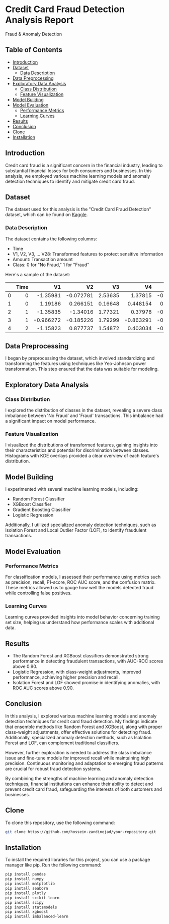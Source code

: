 # Credit Card Fraud Detection Analysis Report
Fraud &amp; Anomaly Detection

## Table of Contents

- [Introduction](#introduction)
- [Dataset](#dataset)
  - [Data Description](#data-description)
- [Data Preprocessing](#data-preprocessing)
- [Exploratory Data Analysis](#exploratory-data-analysis)
  - [Class Distribution](#class-distribution)
  - [Feature Visualization](#feature-visualization)
- [Model Building](#model-building)
- [Model Evaluation](#model-evaluation)
  - [Performance Metrics](#performance-metrics)
  - [Learning Curves](#learning-curves)
- [Results](#results)
- [Conclusion](#conclusion)
- [Clone](#clone)
- [Installation](#installation)

## Introduction

Credit card fraud is a significant concern in the financial industry, leading to substantial financial losses for both consumers and businesses. In this analysis, we employed various machine learning models and anomaly detection techniques to identify and mitigate credit card fraud.

## Dataset

The dataset used for this analysis is the "Credit Card Fraud Detection" dataset, which can be found on [Kaggle](https://www.kaggle.com/datasets/mlg-ulb/creditcardfraud).

### Data Description

The dataset contains the following columns:

- Time
- V1, V2, V3, ... V28: Transformed features to protect sensitive information
- Amount: Transaction amount
- Class: 0 for "No Fraud," 1 for "Fraud"

Here's a sample of the dataset:

|    |   Time |       V1 |        V2 |       V3 |        V4 |       V5 |       V6 |       V7 |       V8 |        V9 | ... |      V21 |        V22 |        V23 |      V24 |        V25 |        V26 |        V27 |       V28 |   Amount |   Class |
|---:|-------:|---------:|----------:|---------:|----------:|---------:|---------:|---------:|---------:|----------:|---:|---------:|-----------:|-----------:|---------:|-----------:|-----------:|-----------:|----------:|---------:|--------:|
|  0 |      0 | -1.35981 | -0.072781 |  2.53635 |   1.37815 | -0.338321 |  0.462388 |  0.239599 |  0.098698 |  0.363787 | ... | -0.018307 |  0.277838  | -0.110474  |  0.066928 |  0.128539  | -0.189115  |  0.133558  | -0.021053 |  149.62 |       0 |
|  1 |      0 |  1.19186 |  0.266151 |  0.16648 |   0.448154 |  0.060018 | -0.082361 | -0.078803 |  0.085102 | -0.255425 | ... | -0.225775 | -0.638672  |  0.101288  | -0.339846 |  0.16717   |  0.125895  | -0.008983  |  0.014724 |    2.69 |       0 |
|  2 |      1 | -1.35835 | -1.34016  |  1.77321 |   0.37978  | -0.503198 |  1.800499 |  0.791461 |  0.247676 | -1.51465  | ... |  0.247998 |  0.771679  |  0.909412  | -0.689281 | -0.327642  | -0.139097  | -0.055353  | -0.059752 |  378.66 |       0 |
|  3 |      1 | -0.966272| -0.185226 |  1.79299 |  -0.863291 | -0.010309 |  1.247203 |  0.237609 |  0.377436 | -1.38702  | ... | -0.1083   |  0.00527396| -0.190321  | -1.175575 |  0.647376  | -0.221929  |  0.062723  |  0.061458 |  123.5  |       0 |
|  4 |      2 | -1.15823 |  0.877737 |  1.54872 |   0.403034 | -0.407193 |  0.095921 |  0.592941 | -0.270533 |  0.817739 | ... | -0.009431 |  0.798278  | -0.137458  |  0.141267 | -0.20601   |  0.502292  |  0.219422  |  0.215153 |   69.99 |       0 |

## Data Preprocessing

I began by preprocessing the dataset, which involved standardizing and transforming the features using techniques like Yeo-Johnson power transformation. This step ensured that the data was suitable for modeling.

## Exploratory Data Analysis

### Class Distribution

I explored the distribution of classes in the dataset, revealing a severe class imbalance between 'No Fraud' and 'Fraud' transactions. This imbalance had a significant impact on model performance.

### Feature Visualization

I visualized the distributions of transformed features, gaining insights into their characteristics and potential for discrimination between classes. Histograms with KDE overlays provided a clear overview of each feature's distribution.

## Model Building

I experimented with several machine learning models, including:

- Random Forest Classifier
- XGBoost Classifier
- Gradient Boosting Classifier
- Logistic Regression

Additionally, I utilized specialized anomaly detection techniques, such as Isolation Forest and Local Outlier Factor (LOF), to identify fraudulent transactions.

## Model Evaluation

### Performance Metrics

For classification models, I assessed their performance using metrics such as precision, recall, F1-score, ROC AUC score, and the confusion matrix. These metrics allowed us to gauge how well the models detected fraud while controlling false positives.

### Learning Curves

Learning curves provided insights into model behavior concerning training set size, helping us understand how performance scales with additional data.

## Results

- The Random Forest and XGBoost classifiers demonstrated strong performance in detecting fraudulent transactions, with AUC-ROC scores above 0.90.
- Logistic Regression, with class-weight adjustments, improved performance, achieving higher precision and recall.
- Isolation Forest and LOF showed promise in identifying anomalies, with ROC AUC scores above 0.90.

## Conclusion

In this analysis, I explored various machine learning models and anomaly detection techniques for credit card fraud detection. My findings indicate that ensemble methods like Random Forest and XGBoost, along with proper class-weight adjustments, offer effective solutions for detecting fraud. Additionally, specialized anomaly detection methods, such as Isolation Forest and LOF, can complement traditional classifiers.

However, further exploration is needed to address the class imbalance issue and fine-tune models for improved recall while maintaining high precision. Continuous monitoring and adaptation to emerging fraud patterns are crucial for robust fraud detection systems.

By combining the strengths of machine learning and anomaly detection techniques, financial institutions can enhance their ability to detect and prevent credit card fraud, safeguarding the interests of both customers and businesses.

## Clone

To clone this repository, use the following command:

```bash
git clone https://github.com/hossein-zandinejad/your-repository.git
```

## Installation

To install the required libraries for this project, you can use a package manager like pip. Run the following command:

```bash
pip install pandas
pip install numpy
pip install matplotlib
pip install seaborn
pip install plotly
pip install scikit-learn
pip install scipy
pip install statsmodels
pip install xgboost
pip install imbalanced-learn
```
